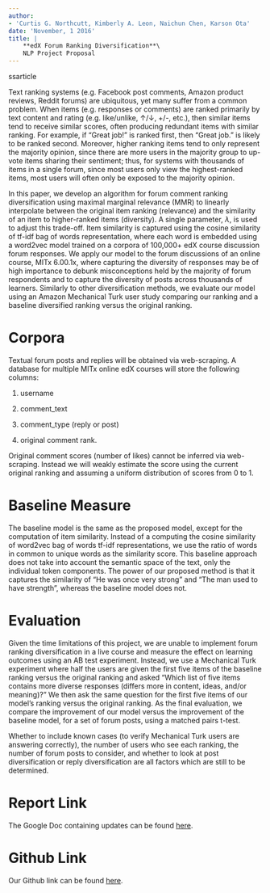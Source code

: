 ```yaml
---
author:
- 'Curtis G. Northcutt, Kimberly A. Leon, Naichun Chen, Karson Ota'
date: 'November, 1 2016'
title: |
    **edX Forum Ranking Diversification**\
    NLP Project Proposal
---
```


ss<span>article</span>

Text ranking systems (e.g. Facebook post comments, Amazon product
reviews, Reddit forums) are ubiquitous, yet many suffer from a common
problem. When items (e.g. responses or comments) are ranked primarily by
text content and rating (e.g. like/unlike, $\uparrow$/$\downarrow$, +/-,
etc.), then similar items tend to receive similar scores, often
producing redundant items with similar ranking. For example, if “Great
job!” is ranked first, then “Great job.” is likely to be ranked second.
Moreover, higher ranking items tend to only represent the majority
opinion, since there are more users in the majority group to up-vote
items sharing their sentiment; thus, for systems with thousands of items
in a single forum, since most users only view the highest-ranked items,
most users will often only be exposed to the majority opinion.

In this paper, we develop an algorithm for forum comment ranking
diversification using maximal marginal relevance (MMR) to linearly
interpolate between the original item ranking (relevance) and the
similarity of an item to higher-ranked items (diversity). A single
parameter, $\lambda$, is used to adjust this trade-off. Item similarity
is captured using the cosine similarity of tf-idf bag of words
representation, where each word is embedded using a word2vec model
trained on a corpora of 100,000+ edX course discussion forum responses.
We apply our model to the forum discussions of an online course, MITx
6.00.1x, where capturing the diversity of responses may be of high
importance to debunk misconceptions held by the majority of forum
respondents and to capture the diversity of posts across thousands of
learners. Similarly to other diversification methods, we evaluate our
model using an Amazon Mechanical Turk user study comparing our ranking
and a baseline diversified ranking versus the original ranking.

Corpora
=======

Textual forum posts and replies will be obtained via web-scraping. A
database for multiple MITx online edX courses will store the following
columns:

1.  username

2.  comment\_text

3.  comment\_type (reply or post)

4.  original comment rank.

Original comment scores (number of likes) cannot be inferred via
web-scraping. Instead we will weakly estimate the score using the
current original ranking and assuming a uniform distribution of scores
from 0 to 1.

Baseline Measure
================

The baseline model is the same as the proposed model, except for the
computation of item similarity. Instead of a computing the cosine
similarity of word2vec bag of words tf-idf representations, we use the
ratio of words in common to unique words as the similarity score. This
baseline approach does not take into account the semantic space of the
text, only the individual token components. The power of our proposed
method is that it captures the similarity of “He was once very strong”
and “The man used to have strength”, whereas the baseline model does
not.

Evaluation
==========

Given the time limitations of this project, we are unable to implement
forum ranking diversification in a live course and measure the effect on
learning outcomes using an AB test experiment. Instead, we use a
Mechanical Turk experiment where half the users are given the first five
items of the baseline ranking versus the original ranking and asked
“Which list of five items contains more diverse responses (differs more
in content, ideas, and/or meaning)?” We then ask the same question for
the first five items of our model’s ranking versus the original ranking.
As the final evaluation, we compare the improvement of our model versus
the improvement of the baseline model, for a set of forum posts, using a
matched pairs t-test.

Whether to include known cases (to verify Mechanical Turk users are
answering correctly), the number of users who see each ranking, the
number of forum posts to consider, and whether to look at post
diversification or reply diversification are all factors which are still
to be determined.

Report Link
===========

The Google Doc containing updates can be found
[here](https://docs.google.com/document/d/15mwOCX2Sg1KTpXNSMEgPv9FruaQfDvRVV0C9D9SOqhk/edit).

Github Link
===========

Our Github link can be found
[here](https://github.mit.edu/cgn/forum-diversification).
